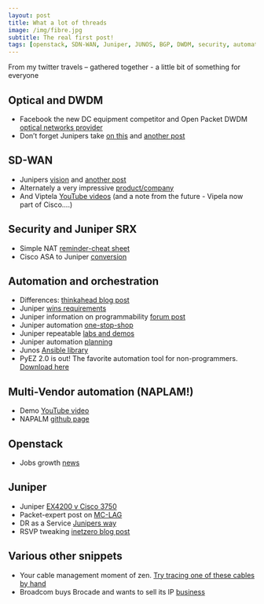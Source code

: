 ```yaml
---
layout: post
title: What a lot of threads
image: /img/fibre.jpg
subtitle: The real first post!
tags: [openstack, SDN-WAN, Juniper, JUNOS, BGP, DWDM, security, automation, orchestration, optical]
---
```


From my twitter travels – gathered together - a little bit of something for everyone


## Optical and DWDM

* Facebook the new DC equipment competitor and Open Packet DWDM [optical networks provider](http://uk.businessinsider.com/facebook-voyager-optical-switch-telecom-infra-project-2016-11?)
* Don’t forget Junipers take [on this](https://forums.juniper.net/t5/Packet-Optical-Technologies/Juniper-Unveils-Its-First-Ever-Optical-In-line-Amplifier/ba-p/295366) and [another post](https://forums.juniper.net/t5/Packet-Optical-Technologies/Juniper-Provides-Innovative-End-to-End-Packet-Optical-Solutions/ba-p/295952)


## SD-WAN

* Junipers [vision](http://www.juniper.net/us/en/insights/sd-wan-plus-nfv/) and [another post](http://forums.juniper.net/t5/SDN-and-NFV-Era/SD-WAN-NFV-s-best-friend/ba-p/298359?)
* Alternately a very impressive [product/company](http://viptela.com/)
* And Viptela [YouTube videos](https://www.youtube.com/channel/UCKwwaOtPjxHV0HzUpsp6NOw/videos) (and a note from the future - Vipela now part of Cisco....)


## Security and Juniper SRX

* Simple NAT [reminder-cheat sheet](https://junipertrain.wordpress.com/2016/10/15/srx-nat-cheat-sheet/)
* Cisco ASA to Juniper [conversion](http://www.juniper.net/us/en/training/jnbooks/day-one/fundamentals-series/migrate-cisco-asa-srx-series/)


## Automation and orchestration

* Differences: [thinkahead blog post](https://www.thinkahead.com/blog/automation-vs-orchestration-what-s-the-difference-and-how-to-pick-the-right-tool/)
* Juniper [wins requirements](http://blog.ipspace.net/2016/10/network-automation-rfp-requirements.html)
* Juniper information on programmability [forum post](http://forums.juniper.net/t5/Automation-Programmability/Junos-OS-Has-the-Toolkit-to-Make-You-an-Automation-Wizard/ba-p/298818)
* Juniper automation [one-stop-shop](http://forums.juniper.net/t5/Automation/Network-Automation-Links-One-Stop-Shop/ta-p/294691)
* Juniper repeatable [labs and demos](http://forums.juniper.net/t5/Automation/Expert-Advice-Creating-Repeatable-Labs-and-Demos-Using/ta-p/287347)
* Juniper automation [planning](http://forums.juniper.net/t5/Data-Center-Technologists/The-Plan-s-the-Thing-Wherein-You-ll-Automate-Your-Networking/ba-p/298863)
* Junos [Ansible library](https://galaxy.ansible.com/Juniper/junos/)
* PyEZ 2.0 is out! The favorite automation tool for non-programmers. [Download here](pypi.python.org/pypi/junos-eznc)


## Multi-Vendor automation (NAPLAM!)

* Demo [YouTube video](https://www.youtube.com/watch?v=93q-dHC0u0I&feature=youtu.be)
* NAPALM [github page](https://github.com/napalm-automation/napalm)


## Openstack

* Jobs growth [news](http://superuser.openstack.org/articles/openstack-job-growth/)


## Juniper

* Juniper [EX4200 v Cisco 3750](http://www.optiodata.com/resources/ju/ju-engineering/ju-ex4200-vs-3750)
* Packet-expert post on [MC-LAG](https://packet-expert.org/2016/09/15/multi-chassis-lag/)
* DR as a Service [Junipers way](http://forums.juniper.net/t5/Security-Now/The-Latest-in-Disaster-Recovery-as-a-Service-Expedient-Joins/ba-p/297203)
* RSVP tweaking [inetzero blog post](https://www.inetzero.com/in-control-with-rsvp/)


## Various other snippets

* Your cable management moment of zen. [Try tracing one of these cables by hand](https://t.co/XVSGUX7OHO)
* Broadcom buys Brocade and wants to sell its IP [business](http://searchnetworking.techtarget.com/news/450402421/Brocade-acquisition-to-atract-several-buyers-for-unwanted-Ruckus-WLAN)

